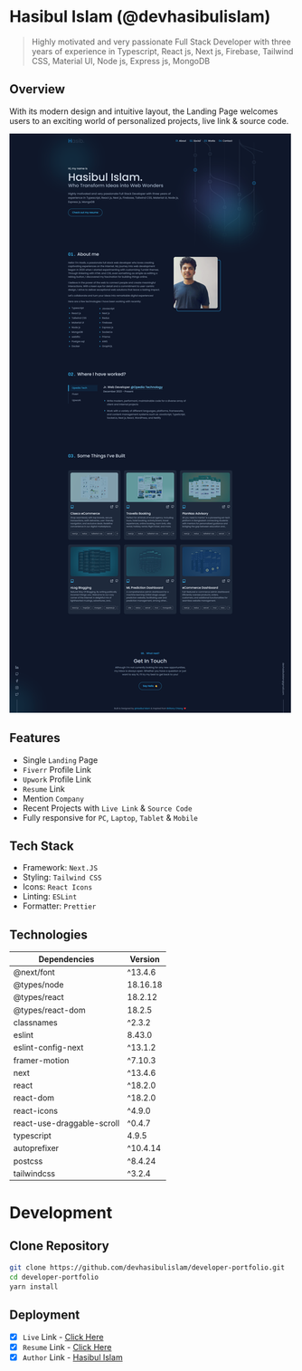 # Hasibul Islam (@devhasibulislam)

> Highly motivated and very passionate Full Stack Developer with three years of experience in Typescript, React js, Next js, Firebase, Tailwind CSS, Material UI, Node js, Express js, MongoDB

## Overview

With its modern design and intuitive layout, the Landing Page welcomes users to an exciting world of personalized projects, live link & source code.

![devhasibulislam - v2](/devhasibulislam%20-%20v2.png)

## Features

- Single `Landing` Page
- `Fiverr` Profile Link
- `Upwork` Profile Link
- `Resume` Link
- Mention `Company`
- Recent Projects with `Live Link` & `Source Code`
- Fully responsive for `PC`, `Laptop`, `Tablet` & `Mobile`

## Tech Stack

- Framework: `Next.JS`
- Styling: `Tailwind CSS`
- Icons: `React Icons`
- Linting: `ESLint`
- Formatter: `Prettier`

## Technologies

| Dependencies               | Version  |
| -------------------------- | -------- |
| @next/font                 | ^13.4.6  |
| @types/node                | 18.16.18 |
| @types/react               | 18.2.12  |
| @types/react-dom           | 18.2.5   |
| classnames                 | ^2.3.2   |
| eslint                     | 8.43.0   |
| eslint-config-next         | ^13.1.2  |
| framer-motion              | ^7.10.3  |
| next                       | ^13.4.6  |
| react                      | ^18.2.0  |
| react-dom                  | ^18.2.0  |
| react-icons                | ^4.9.0   |
| react-use-draggable-scroll | ^0.4.7   |
| typescript                 | 4.9.5    |
| autoprefixer               | ^10.4.14 |
| postcss                    | ^8.4.24  |
| tailwindcss                | ^3.2.4   |

# Development

## Clone Repository

```bash
git clone https://github.com/devhasibulislam/developer-portfolio.git
cd developer-portfolio
yarn install
```

## Deployment

- [x] `Live` Link - [Click Here](https://devhasibulislam.vercel.app/)
- [x] `Resume` Link - [Click Here](https://drive.google.com/file/d/1Gdbax82oaBWz2_0-OYh44E7QvfB53wNS/view?usp=share_link)
- [x] `Author` Link - [Hasibul Islam](https://www.linkedin.com/in/devhasibulislam/)
